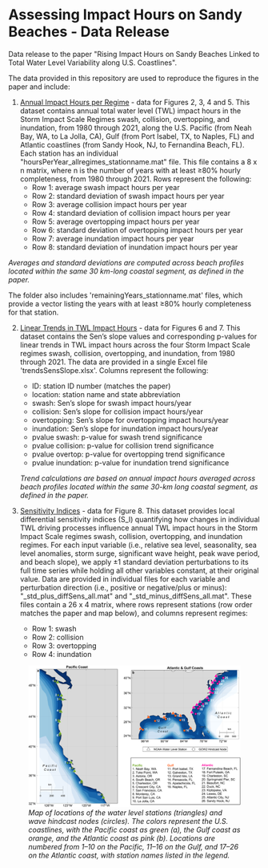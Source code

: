 # Assessing Impact Hours on Sandy Beaches - Data Release
Data release to the paper "Rising Impact Hours on Sandy Beaches Linked to Total Water Level Variability along U.S. Coastlines".

The data provided in this repository are used to reproduce the figures in the paper and include: 

1) [Annual Impact Hours per Regime](impactHoursbyRegime) - data for Figures 2, 3, 4 and 5. This dataset contains annual total water level (TWL) impact hours in the Storm Impact Scale Regimes swash, collision, overtopping, and inundation, from 1980 through 2021, along the U.S. Pacific (from Neah Bay, WA, to La Jolla, CA), Gulf (from Port Isabel, TX, to Naples, FL) and Atlantic coastlines (from Sandy Hook, NJ, to Fernandina Beach, FL). Each station has an individual "hoursPerYear_allregimes_stationname.mat" file. This file contains a 8 x n matrix, where n is the number of years with at least ≥80% hourly completeness, from 1980 through 2021. Rows represent the following:
    - Row 1: average swash impact hours per year
    - Row 2: standard deviation of swash impact hours per year
    - Row 3: average collision impact hours per year
    - Row 4: standard deviation of collision impact hours per year
    - Row 5: average overtopping impact hours per year
    - Row 6: standard deviation of overtopping impact hours per year
    - Row 7: average inundation impact hours per year
    - Row 8: standard deviation of inundation impact hours per year
    
_Averages and standard deviations are computed across beach profiles located within the same 30 km-long coastal segment, as defined in the paper._

The folder also includes 'remainingYears_stationname.mat' files, which provide a vector listing the years with at least ≥80% hourly completeness for that station.

2) [Linear Trends in TWL Impact Hours](trendsSensSlope) - data for Figures 6 and 7. This dataset contains the Sen’s slope values and corresponding p-values for linear trends in TWL impact hours across the four Storm Impact Scale regimes swash, collision, overtopping, and inundation, from 1980 through 2021. The data are provided in a single Excel file 'trendsSensSlope.xlsx'. Columns represent the following:
   - ID: station ID number (matches the paper)
   - location: station name and state abbreviation
   - swash: Sen’s slope for swash impact hours/year
   - collision: Sen’s slope for collision impact hours/year
   - overtopping: Sen’s slope for overtopping impact hours/year
   - inundation: Sen’s slope for inundation impact hours/year
   - pvalue swash: p-value for swash trend significance
   - pvalue collision: p-value for collision trend significance
   - pvalue overtop: p-value for overtopping trend significance
   - pvalue inundation: p-value for inundation trend significance

   _Trend calculations are based on annual impact hours averaged across beach profiles located within the same 30-km long coastal segment, as defined in the paper._

3) [Sensitivity Indices](sensitivityIndices) - data for Figure 8. This dataset provides local differential sensitivity indices (S_I) quantifying how changes in individual TWL driving processes influence annual TWL impact hours in the Storm Impact Scale regimes swash, collision, overtopping, and inundation regimes. For each input variable (i.e., relative sea level, seasonality, sea level anomalies, storm surge, significant wave height, peak wave period, and beach slope), we apply ±1 standard deviation perturbations to its full time series while holding all other variables constant, at their original value. Data are provided in individual files for each variable and perturbation direction (i.e., positive or negative/plus or minus): "<variable>_std_plus_diffSens_all.mat" and "<variable>_std_minus_diffSens_all.mat". These files contain a 26 x 4 matrix, where rows represent stations (row order matches the paper and map below), and columns represent regimes:
    - Row 1: swash
    - Row 2: collision
    - Row 3: overtopping
    - Row 4: inundation
  
      

 <figure>
  <img src="Fig1_MapStudyArea.png" alt="Map of stations" width="600">
  <figcaption><em>Map of locations of the water level stations (triangles) and wave hindcast nodes (circles). The colors represent the U.S. coastlines, with the Pacific coast as green (a), the Gulf coast as orange, and the Atlantic coast as pink (b). Locations are numbered from 1–10 on the Pacific, 11–16 on the Gulf, and 17–26 on the Atlantic coast, with station names listed in the legend.</em></figcaption>
</figure>



